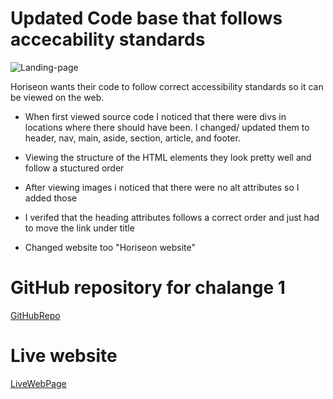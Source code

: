 # Updated Code base that follows accecability standards
![Landing-page](https://user-images.githubusercontent.com/128023854/227801284-0e83e055-a793-4a63-b3f7-3596276749d4.png)

Horiseon wants their code to follow correct accessibility standards so it can be viewed on the web.

* When first viewed source code I noticed that there were divs in locations where there should have been. I changed/ updated them to header, nav, main, aside, section, article, and footer.

* Viewing the structure of the HTML elements they look pretty well and follow a stuctured order 

* After viewing images i noticed that there were no alt attributes so I added those

* I verifed that the heading attributes follows a correct order and just had to move the link under title

* Changed website too "Horiseon website"

# GitHub repository for chalange 1
[GitHubRepo](https://github.com/rdiego56/Landing-page-project)

# Live website 
[LiveWebPage](https://rdiego56.github.io/Landing-page-project/) 
